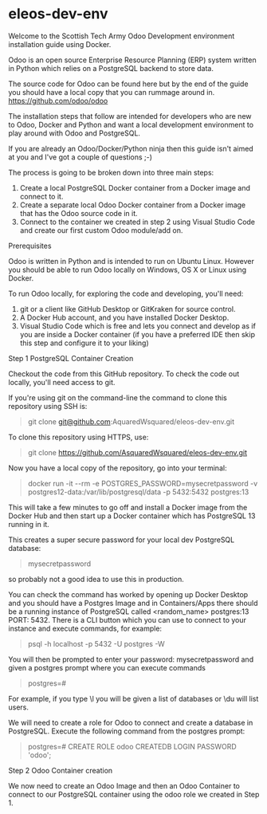# eleos-dev-env

Welcome to the Scottish Tech Army Odoo Development environment installation guide using Docker.

Odoo is an open source Enterprise Resource Planning (ERP) system written in Python which relies on a PostgreSQL backend to store data.

The source code for Odoo can be found here but by the end of the guide you should have a local copy that you can rummage around in.
https://github.com/odoo/odoo

The installation steps that follow are intended for developers who are new to Odoo, Docker and Python and want a local development environment to play around with Odoo and PostgreSQL. 

If you are already an Odoo/Docker/Python ninja then this guide isn't aimed at you and I've got a couple of questions ;-)

The process is going to be broken down into three main steps:

1. Create a local PostgreSQL Docker container from a Docker image and connect to it.
2. Create a separate local Odoo Docker container from a Docker image that has the Odoo source code in it.
3. Connect to the container we created in step 2 using Visual Studio Code and create our first custom Odoo module/add on.

Prerequisites

Odoo is written in Python and is intended to run on Ubuntu Linux. However you should be able to run Odoo locally on Windows, OS X or Linux using Docker. 

To run Odoo locally, for exploring the code and developing, you'll need:

1. git or a client like GitHub Desktop or GitKraken for source control.
2. A Docker Hub account, and you have installed Docker Desktop.
3. Visual Studio Code which is free and lets you connect and develop as if you are inside a Docker container (if you have a preferred IDE then skip this step and configure it to your liking)

Step 1 PostgreSQL Container Creation

Checkout the code from this GitHub repository. To check the code out locally, you'll need access to git. 

If you're using git on the command-line the command to clone this repository using SSH is:

> git clone git@github.com:AquaredWsquared/eleos-dev-env.git

To clone this repository using HTTPS, use:

> git clone https://github.com/AsquaredWsquared/eleos-dev-env.git

Now you have a local copy of the repository, go into your terminal:

> docker run -it --rm -e POSTGRES_PASSWORD=mysecretpassword -v postgres12-data:/var/lib/postgresql/data -p 5432:5432 postgres:13

This will take a few minutes to go off and install a Docker image from the Docker Hub and then start up a Docker container which has PostgreSQL 13 running in it.

This creates a super secure password for your local dev PostgreSQL database:

> mysecretpassword 

so probably not a good idea to use this in production.

You can check the command has worked by opening up Docker Desktop and you should have a Postgres Image and in Containers/Apps there should be a running instance of PostgreSQL called <random_name> postgres:13 PORT: 5432. There is a CLI button which you can use to connect to your instance and execute commands, for example:

> psql -h localhost -p 5432 -U postgres -W

You will then be prompted to enter your password: mysecretpassword and given a postgres prompt where you can execute commands

> postgres=#

For example, if you type \l you will be given a list of databases or \du will list users.

We will need to create a role for Odoo to connect and create a database in PostgreSQL. Execute the following command from the postgres prompt:

> postgres=# CREATE ROLE odoo CREATEDB LOGIN PASSWORD 'odoo';

Step 2 Odoo Container creation

We now need to create an Odoo Image and then an Odoo Container to connect to our PostgreSQL container using the odoo role we created in Step 1.


